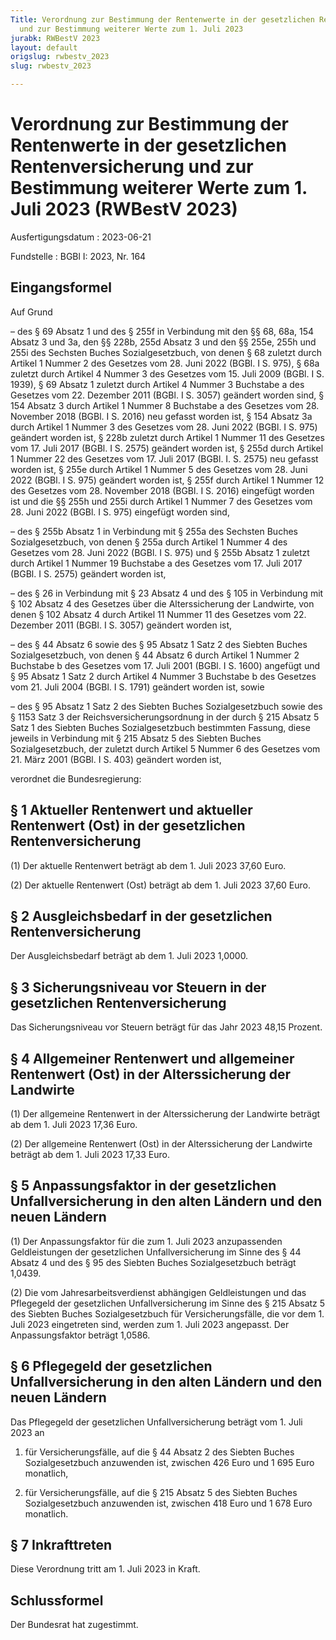```yaml
---
Title: Verordnung zur Bestimmung der Rentenwerte in der gesetzlichen Rentenversicherung
  und zur Bestimmung weiterer Werte zum 1. Juli 2023
jurabk: RWBestV 2023
layout: default
origslug: rwbestv_2023
slug: rwbestv_2023

---
```


# Verordnung zur Bestimmung der Rentenwerte in der gesetzlichen Rentenversicherung und zur Bestimmung weiterer Werte zum 1. Juli 2023 (RWBestV 2023)

Ausfertigungsdatum
:   2023-06-21

Fundstelle
:   BGBl I: 2023, Nr. 164


## Eingangsformel

Auf Grund

–   des § 69 Absatz 1 und des § 255f in Verbindung mit den §§ 68, 68a, 154 Absatz 3 und 3a, den §§ 228b, 255d Absatz 3 und den §§ 255e, 255h und 255i des Sechsten Buches Sozialgesetzbuch, von denen § 68 zuletzt durch Artikel 1 Nummer 2 des Gesetzes vom 28. Juni 2022 (BGBl. I S. 975), § 68a zuletzt durch Artikel 4 Nummer 3 des Gesetzes vom 15. Juli 2009 (BGBl. I S. 1939), § 69 Absatz 1 zuletzt durch Artikel 4 Nummer 3 Buchstabe a des Gesetzes vom 22. Dezember 2011 (BGBl. I S. 3057) geändert worden sind, § 154 Absatz 3 durch Artikel 1 Nummer 8 Buchstabe a des Gesetzes vom 28. November 2018 (BGBl. I S. 2016) neu gefasst worden ist, § 154 Absatz 3a durch Artikel 1 Nummer 3 des Gesetzes vom 28. Juni 2022 (BGBl. I S. 975) geändert worden ist, § 228b zuletzt durch Artikel 1 Nummer 11 des Gesetzes vom 17. Juli 2017 (BGBl. I S. 2575) geändert worden ist, § 255d durch Artikel 1 Nummer 22 des Gesetzes vom 17. Juli 2017 (BGBl. I. S. 2575) neu gefasst worden ist, § 255e durch Artikel 1 Nummer 5 des Gesetzes vom 28. Juni 2022 (BGBl. I S. 975) geändert worden ist, § 255f durch Artikel 1 Nummer 12 des Gesetzes vom 28. November 2018 (BGBl. I S. 2016) eingefügt worden ist und die §§ 255h und 255i durch Artikel 1 Nummer 7 des Gesetzes vom 28. Juni 2022 (BGBl. I S. 975) eingefügt worden sind,


–   des § 255b Absatz 1 in Verbindung mit § 255a des Sechsten Buches Sozialgesetzbuch, von denen § 255a durch Artikel 1 Nummer 4 des Gesetzes vom 28. Juni 2022 (BGBl. I S. 975) und § 255b Absatz 1 zuletzt durch Artikel 1 Nummer 19 Buchstabe a des Gesetzes vom 17. Juli 2017 (BGBl. I S. 2575) geändert worden ist,


–   des § 26 in Verbindung mit § 23 Absatz 4 und des § 105 in Verbindung mit § 102 Absatz 4 des Gesetzes über die Alterssicherung der Landwirte, von denen § 102 Absatz 4 durch Artikel 11 Nummer 11 des Gesetzes vom 22. Dezember 2011 (BGBl. I S. 3057) geändert worden ist,


–   des § 44 Absatz 6 sowie des § 95 Absatz 1 Satz 2 des Siebten Buches Sozialgesetzbuch, von denen § 44 Absatz 6 durch Artikel 1 Nummer 2 Buchstabe b des Gesetzes vom 17. Juli 2001 (BGBl. I S. 1600) angefügt und § 95 Absatz 1 Satz 2 durch Artikel 4 Nummer 3 Buchstabe b des Gesetzes vom 21. Juli 2004 (BGBl. I S. 1791) geändert worden ist, sowie


–   des § 95 Absatz 1 Satz 2 des Siebten Buches Sozialgesetzbuch sowie des § 1153 Satz 3 der Reichsversicherungsordnung in der durch § 215 Absatz 5 Satz 1 des Siebten Buches Sozialgesetzbuch bestimmten Fassung, diese jeweils in Verbindung mit § 215 Absatz 5 des Siebten Buches Sozialgesetzbuch, der zuletzt durch Artikel 5 Nummer 6 des Gesetzes vom 21. März 2001 (BGBl. I S. 403) geändert worden ist,



verordnet die Bundesregierung:


## § 1 Aktueller Rentenwert und aktueller Rentenwert (Ost) in der gesetzlichen Rentenversicherung

(1) Der aktuelle Rentenwert beträgt ab dem 1. Juli 2023 37,60 Euro.

(2) Der aktuelle Rentenwert (Ost) beträgt ab dem 1. Juli 2023 37,60 Euro.


## § 2 Ausgleichsbedarf in der gesetzlichen Rentenversicherung

Der Ausgleichsbedarf beträgt ab dem 1. Juli 2023 1,0000.


## § 3 Sicherungsniveau vor Steuern in der gesetzlichen Rentenversicherung

Das Sicherungsniveau vor Steuern beträgt für das Jahr 2023 48,15 Prozent.


## § 4 Allgemeiner Rentenwert und allgemeiner Rentenwert (Ost) in der Alterssicherung der Landwirte

(1) Der allgemeine Rentenwert in der Alterssicherung der Landwirte beträgt ab dem 1. Juli 2023 17,36 Euro.

(2) Der allgemeine Rentenwert (Ost) in der Alterssicherung der Landwirte beträgt ab dem 1. Juli 2023 17,33 Euro.


## § 5 Anpassungsfaktor in der gesetzlichen Unfallversicherung in den alten Ländern und den neuen Ländern

(1) Der Anpassungsfaktor für die zum 1. Juli 2023 anzupassenden Geldleistungen der gesetzlichen Unfallversicherung im Sinne des § 44 Absatz 4 und des § 95 des Siebten Buches Sozialgesetzbuch beträgt 1,0439.

(2) Die vom Jahresarbeitsverdienst abhängigen Geldleistungen und das Pflegegeld der gesetzlichen Unfallversicherung im Sinne des § 215 Absatz 5 des Siebten Buches Sozialgesetzbuch für Versicherungsfälle, die vor dem 1. Juli 2023 eingetreten sind, werden zum 1. Juli 2023 angepasst. Der Anpassungsfaktor beträgt 1,0586.


## § 6 Pflegegeld der gesetzlichen Unfallversicherung in den alten Ländern und den neuen Ländern

Das Pflegegeld der gesetzlichen Unfallversicherung beträgt vom 1. Juli 2023 an

1.  für Versicherungsfälle, auf die § 44 Absatz 2 des Siebten Buches Sozialgesetzbuch anzuwenden ist, zwischen 426 Euro und 1 695 Euro monatlich,


2.  für Versicherungsfälle, auf die § 215 Absatz 5 des Siebten Buches Sozialgesetzbuch anzuwenden ist, zwischen 418 Euro und 1 678 Euro monatlich.





## § 7 Inkrafttreten

Diese Verordnung tritt am 1. Juli 2023 in Kraft.


## Schlussformel

Der Bundesrat hat zugestimmt.

